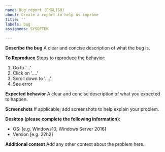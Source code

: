 ```yaml
---
name: Bug report (ENGLISH)
about: Create a report to help us improve
title: ''
labels: bug
assignees: SYSOFTEK

---
```


**Describe the bug**
A clear and concise description of what the bug is.

**To Reproduce**
Steps to reproduce the behavior:
1. Go to '...'
2. Click on '....'
3. Scroll down to '....'
4. See error

**Expected behavior**
A clear and concise description of what you expected to happen.

**Screenshots**
If applicable, add screenshots to help explain your problem.

**Desktop (please complete the following information):**
 - OS: [e.g. Windows10, Windows Server 2016]
 - Version [e.g. 22h2]

**Additional context**
Add any other context about the problem here.
